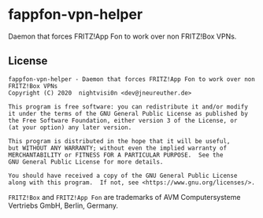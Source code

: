# fappfon-vpn-helper

Daemon that forces FRITZ!App Fon to work over non FRITZ!Box VPNs.

## License

```
fappfon-vpn-helper - Daemon that forces FRITZ!App Fon to work over non FRITZ!Box VPNs
Copyright (C) 2020  nightvisi0n <dev@jneureuther.de>

This program is free software: you can redistribute it and/or modify
it under the terms of the GNU General Public License as published by
the Free Software Foundation, either version 3 of the License, or
(at your option) any later version.

This program is distributed in the hope that it will be useful,
but WITHOUT ANY WARRANTY; without even the implied warranty of
MERCHANTABILITY or FITNESS FOR A PARTICULAR PURPOSE.  See the
GNU General Public License for more details.

You should have received a copy of the GNU General Public License
along with this program.  If not, see <https://www.gnu.org/licenses/>.
```

`FRITZ!Box` and `FRITZ!App Fon` are trademarks of AVM Computersysteme Vertriebs GmbH, Berlin, Germany.
